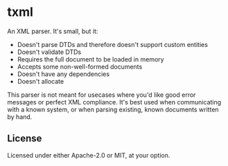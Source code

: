 # txml

An XML parser. It's small, but it:

- Doesn't parse DTDs and therefore doesn't support custom entities
- Doesn't validate DTDs
- Requires the full document to be loaded in memory
- Accepts some non-well-formed documents
- Doesn't have any dependencies
- Doesn't allocate

This parser is not meant for usecases where you'd like good error messages
or perfect XML compliance. It's best used when communicating with a known
system, or when parsing existing, known documents written by hand.

## License

Licensed under either Apache-2.0 or MIT, at your option.
